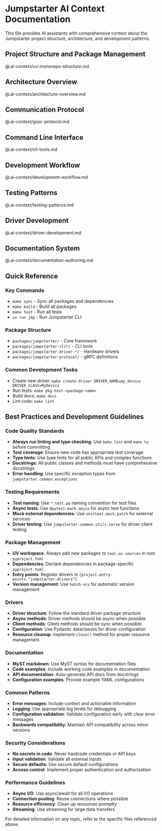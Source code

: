 # Jumpstarter AI Context Documentation

This file provides AI assistants with comprehensive context about the Jumpstarter project structure, architecture, and development patterns.

## Project Structure and Package Management

@.ai-context/uv-monorepo-structure.md

## Architecture Overview

@.ai-context/architecture-overview.md

## Communication Protocol

@.ai-context/grpc-protocol.md

## Command Line Interface

@.ai-context/cli-tools.md

## Development Workflow

@.ai-context/development-workflow.md

## Testing Patterns

@.ai-context/testing-patterns.md

## Driver Development

@.ai-context/driver-development.md

## Documentation System

@.ai-context/documentation-authoring.md

## Quick Reference

### Key Commands

- `make sync` - Sync all packages and dependencies
- `make build` - Build all packages
- `make test` - Run all tests
- `uv run jmp` - Run Jumpstarter CLI

### Package Structure

- `packages/jumpstarter/` - Core framework
- `packages/jumpstarter-cli*/` - CLI tools
- `packages/jumpstarter-driver-*/` - Hardware drivers
- `packages/jumpstarter-protocol/` - gRPC definitions

### Common Development Tasks

- Create new driver: `make create-driver DRIVER_NAME=my_device DRIVER_CLASS=MyDevice`
- Run tests: `make pkg-test-<package-name>`
- Build docs: `make docs`
- Lint code: `make lint`

## Best Practices and Development Guidelines

### Code Quality Standards

- **Always run linting and type checking**: Use `make lint` and `make ty` before committing
- **Test coverage**: Ensure new code has appropriate test coverage
- **Type hints**: Use type hints for all public APIs and complex functions
- **Docstrings**: All public classes and methods must have comprehensive docstrings
- **Error handling**: Use specific exception types from `jumpstarter.common.exceptions`

### Testing Requirements

- **Test naming**: Use `*_test.py` naming convention for test files
- **Async tests**: Use `@pytest.mark.anyio` for async test functions
- **Mock external dependencies**: Use `unittest.mock.patch` for external services
- **Driver testing**: Use `jumpstarter.common.utils.serve` for driver client testing

### Package Management

- **UV workspace**: Always add new packages to `tool.uv.sources` in root `pyproject.toml`
- **Dependencies**: Declare dependencies in package-specific `pyproject.toml`
- **Entry points**: Register drivers in `[project.entry-points."jumpstarter.drivers"]`
- **Version management**: Use `hatch-vcs` for automatic version management

### Drivers

- **Driver structure**: Follow the standard driver package structure
- **Async methods**: Driver methods should be async when possible
- **Client methods**: Client methods should be sync when possible
- **Configuration**: Use Pydantic dataclasses for driver configuration
- **Resource cleanup**: Implement `close()` method for proper resource management

### Documentation

- **MyST markdown**: Use MyST syntax for documentation files
- **Code examples**: Include working code examples in documentation
- **API documentation**: Auto-generate API docs from docstrings
- **Configuration examples**: Provide example YAML configurations

### Common Patterns

- **Error messages**: Include context and actionable information
- **Logging**: Use appropriate log levels for debugging
- **Configuration validation**: Validate configuration early with clear error messages
- **Backwards compatibility**: Maintain API compatibility across minor versions

### Security Considerations

- **No secrets in code**: Never hardcode credentials or API keys
- **Input validation**: Validate all external inputs
- **Secure defaults**: Use secure default configurations
- **Access control**: Implement proper authentication and authorization

### Performance Guidelines

- **Async I/O**: Use async/await for all I/O operations
- **Connection pooling**: Reuse connections where possible
- **Resource efficiency**: Clean up resources promptly
- **Streaming**: Use streaming for large data transfers

For detailed information on any topic, refer to the specific files referenced above.
